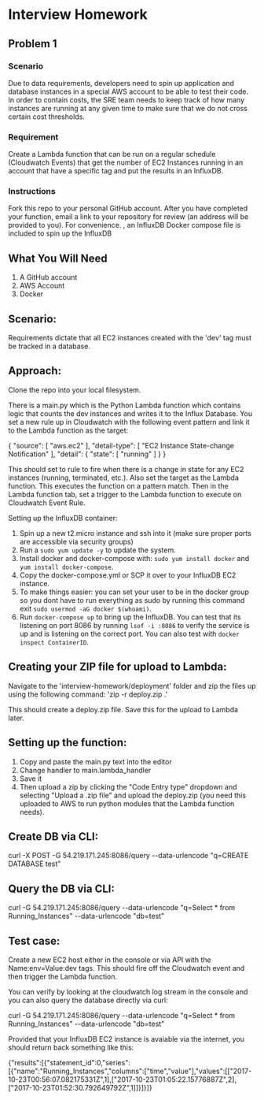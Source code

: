 # Interview Homework


## Problem 1

### Scenario
Due to data requirements, developers need to spin up application and database instances in a special AWS account to be able to test their code.  In order to contain costs, the SRE team needs to keep track of how many instances are running at any given time to make sure that we do not cross certain cost thresholds.

### Requirement
Create a Lambda function that can be run on a regular schedule (Cloudwatch Events) that get the number of EC2 Instances running in an account that have a specific tag and put the results in an InfluxDB.

### Instructions
Fork this repo to your personal GitHub account.  After you have completed your function, email a link to your repository for review (an address will be provided to you).  For convenience. , an InfluxDB Docker compose file is included to spin up the InfluxDB

## What You Will Need
1.  A GitHub account
2.  AWS Account
3.  Docker

## Scenario:
Requirements dictate that all EC2 instances created with the 'dev' tag must be tracked in a database.

## Approach:

Clone the repo into your local filesystem.

There is a main.py which is the Python Lambda function which contains logic that counts the dev instances and writes it to the Influx Database.
You set a new rule up in Cloudwatch with the following event pattern and link it to the Lambda function as the target:

{
"source": [
  "aws.ec2"
],
"detail-type": [
  "EC2 Instance State-change Notification"
],
"detail": {
  "state": [
    "running"
  ]
}
}

This should set to rule to fire when there is a change in state for any EC2 instances (running, terminated, etc.).
Also set the target as the Lambda function. This executes the function on a pattern match.
Then in the Lambda function tab, set a trigger to the Lambda function to execute on Cloudwatch Event Rule.

Setting up the InfluxDB container:

1. Spin up a new t2.micro instance and ssh into it (make sure proper ports are accessible via security groups)
2. Run a `sudo yum update -y` to update the system.
3. Install docker and docker-compose with: `sudo yum install docker` and `yum install docker-compose`.
4. Copy the docker-compose.yml or SCP it over to your InfluxDB EC2 instance.
5. To make things easier: you can set your user to be in the docker group so you dont have to run everything as sudo by running this command exit `sudo usermod -aG docker $(whoami)`.
6. Run `docker-compose up` to bring up the InfluxDB. You can test that its listening on port 8086 by running `lsof -i :8086`
to verify the service is up and is listening on the correct port. You can also test with `docker inspect ContainerID`.

## Creating your ZIP file for upload to Lambda:

Navigate to the 'interview-homework/deployment' folder and zip the files up using the following command:
    'zip -r deploy.zip .'

This should create a deploy.zip file. Save this for the upload to Lambda later.

## Setting up the function:

1. Copy and paste the main.py text into the editor
2. Change handler to main.lambda_handler
3. Save it
4. Then upload a zip by clicking the "Code Entry type" dropdown and selecting "Upload a .zip file" and upload the deploy.zip (you need this uploaded to AWS to run python modules that the Lambda function needs).

## Create DB via CLI:
curl -X POST -G 54.219.171.245:8086/query --data-urlencode "q=CREATE DATABASE test"

## Query the DB via CLI:

curl -G 54.219.171.245:8086/query --data-urlencode "q=Select * from Running_Instances" --data-urlencode "db=test"

## Test case:
Create a new EC2 host either in the console or via API with the Name:env=Value:dev tags.
This should fire off the Cloudwatch event and then trigger the Lambda function.

You can verify by looking at the cloudwatch log stream in the console and you can
also query the database directly via curl:

curl -G 54.219.171.245:8086/query --data-urlencode "q=Select * from Running_Instances" --data-urlencode "db=test"

Provided that your InfluxDB EC2 instance is avaiable via the internet, you should return back something like this:

{"results":[{"statement_id":0,"series":[{"name":"Running_Instances","columns":["time","value"],"values":[["2017-10-23T00:56:07.082175331Z",1],["2017-10-23T01:05:22.15776887Z",2],["2017-10-23T01:52:30.792649792Z",1]]}]}]}
